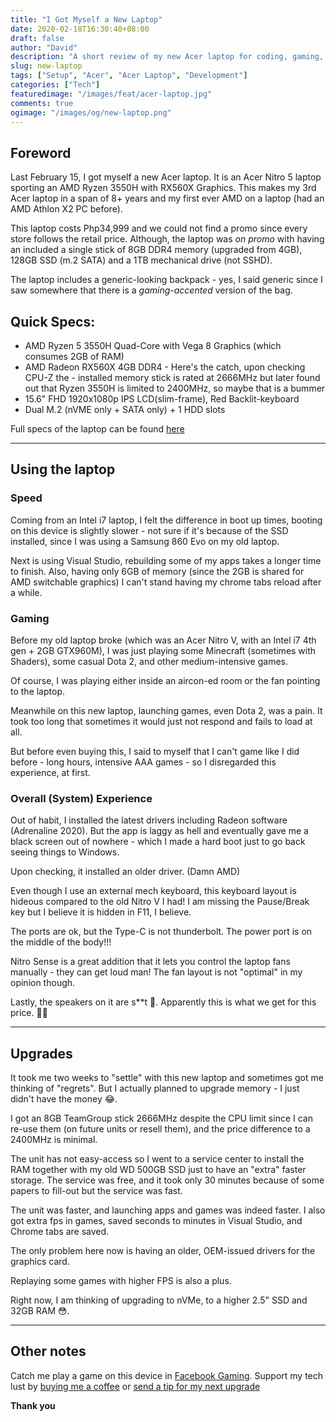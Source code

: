 ```yaml
---
title: "I Got Myself a New Laptop"
date: 2020-02-18T16:30:40+08:00
draft: false
author: "David"
description: "A short review of my new Acer laptop for coding, gaming, and content-creation"
slug: new-laptop
tags: ["Setup", "Acer", "Acer Laptop", "Development"]
categories: ["Tech"]
featuredimage: "/images/feat/acer-laptop.jpg"
comments: true
ogimage: "/images/og/new-laptop.png"
---
```


## Foreword

Last February 15, I got myself a new Acer laptop. It is an Acer Nitro 5 laptop sporting an AMD Ryzen 3550H with RX560X Graphics. This makes my 3rd Acer laptop in a span of 8+ years and my first ever AMD on a laptop (had an AMD Athlon X2 PC before).

This laptop costs Php34,999 and we could not find a promo since every store follows the retail price. Although, the laptop was _on promo_ with having an included a single stick of 8GB DDR4 memory (upgraded from 4GB), 128GB SSD (m.2 SATA) and a 1TB mechanical drive (not SSHD).

The laptop includes a generic-looking backpack - yes, I said generic since I saw somewhere that there is a _gaming-accented_ version of the bag.

## Quick Specs:

- AMD Ryzen 5 3550H Quad-Core with Vega 8 Graphics (which consumes 2GB of RAM)
- AMD Radeon RX560X 4GB DDR4 - Here's the catch, upon checking CPU-Z the - installed memory stick is rated at 2666MHz but later found out that Ryzen 3550H is limited to 2400MHz, so maybe that is a bummer
- 15.6" FHD 1920x1080p IPS LCD(slim-frame), Red Backlit-keyboard
- Dual M.2 (nVME only + SATA only) + 1 HDD slots

Full specs of the laptop can be found <a class="link" href="https://www.acer.com/ac/en/GB/content/model/NH.Q5XEK.008">here</a>

<hr>

## Using the laptop

### Speed

Coming from an Intel i7 laptop, I felt the difference in boot up times, booting on this device is slightly slower - not sure if it's because of the SSD installed, since I was using a Samsung 860 Evo on my old laptop.

Next is using Visual Studio, rebuilding some of my apps takes a longer time to finish. Also, having only 6GB of memory (since the 2GB is shared for AMD switchable graphics) I can't stand having my chrome tabs reload after a while.

### Gaming

Before my old laptop broke (which was an Acer Nitro V, with an Intel i7 4th gen + 2GB GTX960M), I was just playing some Minecraft (sometimes with Shaders), some casual Dota 2, and other medium-intensive games.

Of course, I was playing either inside an aircon-ed room or the fan pointing to the laptop.

Meanwhile on this new laptop, launching games, even Dota 2, was a pain. It took too long that sometimes it would just not respond and fails to load at all.

But before even buying this, I said to myself that I can't game like I did before - long hours, intensive AAA games - so I disregarded this experience, at first.

### Overall (System) Experience

Out of habit, I installed the latest drivers including Radeon software (Adrenaline 2020). But the app is laggy as hell and eventually gave me a black screen out of nowhere - which I made a hard boot just to go back seeing things to Windows.

Upon checking, it installed an older driver. (Damn AMD)

Even though I use an external mech keyboard, this keyboard layout is hideous compared to the old Nitro V I had! I am missing the Pause/Break key but I believe it is hidden in F11, I believe.

The ports are ok, but the Type-C is not thunderbolt. The power port is on the middle of the body!!!

Nitro Sense is a great addition that it lets you control the laptop fans manually - they can get loud man! The fan layout is not "optimal" in my opinion though.

Lastly, the speakers on it are s\*\*t 🤮. Apparently this is what we get for this price. 🤷🏽

<hr>

## Upgrades

It took me two weeks to "settle" with this new laptop and sometimes got me thinking of "regrets". But I actually planned to upgrade memory - I just didn't have the money 😂.

I got an 8GB TeamGroup stick 2666MHz despite the CPU limit since I can re-use them (on future units or resell them), and the price difference to a 2400MHz is minimal.

The unit has not easy-access so I went to a service center to install the RAM together with my old WD 500GB SSD just to have an "extra" faster storage. The service was free, and it took only 30 minutes because of some papers to fill-out but the service was fast.

The unit was faster, and launching apps and games was indeed faster. I also got extra fps in games, saved seconds to minutes in Visual Studio, and Chrome tabs are saved.

The only problem here now is having an older, OEM-issued drivers for the graphics card.

Replaying some games with higher FPS is also a plus.

Right now, I am thinking of upgrading to nVMe, to a higher 2.5" SSD and 32GB RAM 😳.

<hr>

## Other notes

Catch me play a game on this device in <a class="link" href="https://facebook.com/RedDavidGaming">Facebook Gaming</a>.
Support my tech lust by <a class="link" href="https://buymeacoffee.com/reddavid">buying me a coffee</a> or <a class="link" href="https://paypal.me/reddvid">send a tip for my next upgrade</a>

**Thank you**
